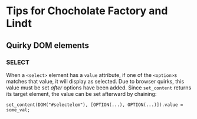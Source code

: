 # Tips for Chocholate Factory and Lindt

## Quirky DOM elements

### SELECT

When a `<select>` element has a `value` attribute, if one of the `<option>`s matches that value, it
will display as selected. Due to browser quirks, this value must be set _after_ options
have been added. Since `set_content` returns its target element, the value can be set
afterward by chaining:

```
set_content(DOM("#selectelem"), [OPTION(...), OPTION(...)]).value = some_val;
```

